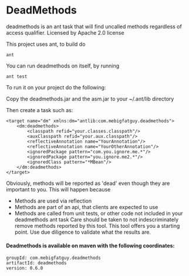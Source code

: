 # DeadMethods

deadmethods is an ant task that will find uncalled methods regardless of access qualifier.
Licensed by Apache 2.0 license

This project uses ant, to build do

    ant

You can run deadmethods on itself, by running

    ant test

To run it on your project do the following:

Copy the deadmethods.jar and the asm.jar to your ~/.ant/lib directory

Then create a task such as:

    <target name="dm" xmlns:dm="antlib:com.mebigfatguy.deadmethods"> 
        <dm:deadmethods>
            <classpath refid="your.classes.classpath"/>
            <auxClasspath refid="your.aux.classpath"/>
            <reflectiveAnnotation name="YourAnnotation"/>
            <reflectiveAnnotation name="YourOtherAnnotation"/>
            <ignoredPackage pattern="com.you.ignore.me.*"/>
            <ignoredPackage pattern="you.ignore.me2.*"/>
            <ignoredClass pattern="*MBean"/>
        </dm:deadmethods>
    </target>

  
Obviously, methods will be reported as 'dead' even though they are important to you. This will
happen because
* Methods are used via reflection
* Methods are part of an api, that clients are expected to use
* Methods are called from unit tests, or other code not included in your deadmethods ant task
Care should be taken to not indescriminately remove methods reported by this tool. This tool offers you
a starting point. Use due diligence to validate what the results are.
    
    
#### Deadmethods is available on maven with the following coordinates:

    groupId: com.mebigfatguy.deadmethods
    artifactId: deadmethods
    version: 0.6.0


